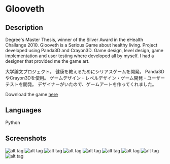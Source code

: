 # Glooveth

## Description

Degree's Master Thesis, winner of the Silver Award in the eHealth Challange 2010.
Glooveth is a Serious Game about healthy living.
Project developed using Panda3D and Crayon3D.
Game design, level design, game implementation and user testing where developed all by myself. 
I had a designer that provided me the game art.

大学論文プロジェクト。
健康を教えるためにシリアスゲームを開発。
Panda3DやCrayon3Dを使用。
ゲームデザイン・レベルデザイン・ゲーム開発・ユーザーテストを開発。
デザイナーがいたので、ゲームアートを作ってくれました。

Download the game [here](https://dl.dropboxusercontent.com/u/8500453/Glooveth.exe)

## Languages

Python

## Screenshots

![alt tag](https://github.com/enricmacias/Glooveth/blob/master/Screenshots/image01.jpg)
![alt tag](https://github.com/enricmacias/Glooveth/blob/master/Screenshots/image02.jpg)
![alt tag](https://github.com/enricmacias/Glooveth/blob/master/Screenshots/image03.jpg)
![alt tag](https://github.com/enricmacias/Glooveth/blob/master/Screenshots/image04.jpg)
![alt tag](https://github.com/enricmacias/Glooveth/blob/master/Screenshots/image05.jpg)
![alt tag](https://github.com/enricmacias/Glooveth/blob/master/Screenshots/image06.jpg)
![alt tag](https://github.com/enricmacias/Glooveth/blob/master/Screenshots/image07.jpg)
![alt tag](https://github.com/enricmacias/Glooveth/blob/master/Screenshots/image08.jpg)
![alt tag](https://github.com/enricmacias/Glooveth/blob/master/Screenshots/image09.jpg)